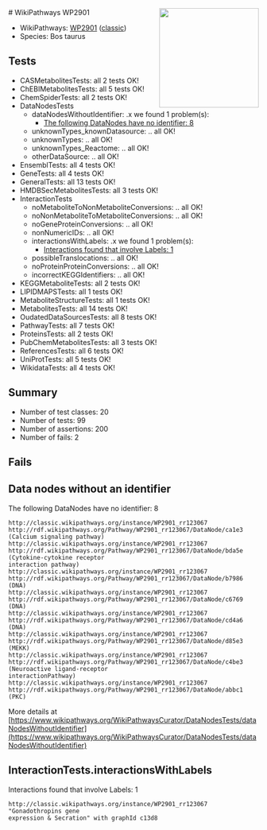 <img style="float: right; width: 200px" src="https://upload.wikimedia.org/wikipedia/commons/thumb/8/83/Wplogo_with_text_500.png/640px-Wplogo_with_text_500.png" />
# WikiPathways WP2901

* WikiPathways: [WP2901](https://wikipathways.org/pathways/WP2901) ([classic](https://classic.wikipathways.org/instance/WP2901))
* Species: Bos taurus
## Tests
* CASMetabolitesTests: all 2 tests OK!
* ChEBIMetabolitesTests: all 5 tests OK!
* ChemSpiderTests: all 2 tests OK!
* DataNodesTests
    * dataNodesWithoutIdentifier: .x we found 1 problem(s):
        * [The following DataNodes have no identifier: 8](#d2d32fa7)
    * unknownTypes_knownDatasource: .. all OK!
    * unknownTypes: .. all OK!
    * unknownTypes_Reactome: .. all OK!
    * otherDataSource: .. all OK!
* EnsemblTests: all 4 tests OK!
* GeneTests: all 4 tests OK!
* GeneralTests: all 13 tests OK!
* HMDBSecMetabolitesTests: all 3 tests OK!
* InteractionTests
    * noMetaboliteToNonMetaboliteConversions: .. all OK!
    * noNonMetaboliteToMetaboliteConversions: .. all OK!
    * noGeneProteinConversions: .. all OK!
    * nonNumericIDs: .. all OK!
    * interactionsWithLabels: .x we found 1 problem(s):
        * [Interactions found that involve Labels: 1](#630d2678)
    * possibleTranslocations: .. all OK!
    * noProteinProteinConversions: .. all OK!
    * incorrectKEGGIdentifiers: .. all OK!
* KEGGMetaboliteTests: all 2 tests OK!
* LIPIDMAPSTests: all 1 tests OK!
* MetaboliteStructureTests: all 1 tests OK!
* MetabolitesTests: all 14 tests OK!
* OudatedDataSourcesTests: all 8 tests OK!
* PathwayTests: all 7 tests OK!
* ProteinsTests: all 2 tests OK!
* PubChemMetabolitesTests: all 3 tests OK!
* ReferencesTests: all 6 tests OK!
* UniProtTests: all 5 tests OK!
* WikidataTests: all 4 tests OK!


## Summary

* Number of test classes: 20
* Number of tests: 99
* Number of assertions: 200
* Number of fails: 2

## Fails

<a name="d2d32fa7" />

## Data nodes without an identifier

The following DataNodes have no identifier: 8
```
http://classic.wikipathways.org/instance/WP2901_rr123067 http://rdf.wikipathways.org/Pathway/WP2901_rr123067/DataNode/ca1e3 (Calcium signaling pathway)
http://classic.wikipathways.org/instance/WP2901_rr123067 http://rdf.wikipathways.org/Pathway/WP2901_rr123067/DataNode/bda5e (Cytokine-cytokine receptor 
interaction pathway)
http://classic.wikipathways.org/instance/WP2901_rr123067 http://rdf.wikipathways.org/Pathway/WP2901_rr123067/DataNode/b7986 (DNA)
http://classic.wikipathways.org/instance/WP2901_rr123067 http://rdf.wikipathways.org/Pathway/WP2901_rr123067/DataNode/c6769 (DNA)
http://classic.wikipathways.org/instance/WP2901_rr123067 http://rdf.wikipathways.org/Pathway/WP2901_rr123067/DataNode/cd4a6 (DNA)
http://classic.wikipathways.org/instance/WP2901_rr123067 http://rdf.wikipathways.org/Pathway/WP2901_rr123067/DataNode/d85e3 (MEKK)
http://classic.wikipathways.org/instance/WP2901_rr123067 http://rdf.wikipathways.org/Pathway/WP2901_rr123067/DataNode/c4be3 (Neuroactive ligand-receptor 
interactionPathway)
http://classic.wikipathways.org/instance/WP2901_rr123067 http://rdf.wikipathways.org/Pathway/WP2901_rr123067/DataNode/abbc1 (PKC)
```

More details at [https://www.wikipathways.org/WikiPathwaysCurator/DataNodesTests/dataNodesWithoutIdentifier](https://www.wikipathways.org/WikiPathwaysCurator/DataNodesTests/dataNodesWithoutIdentifier)

<a name="630d2678" />

## InteractionTests.interactionsWithLabels

Interactions found that involve Labels: 1
```
http://classic.wikipathways.org/instance/WP2901_rr123067 "Gonadothropins gene 
expression & Secration" with graphId c13d8
```

